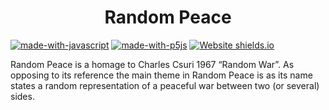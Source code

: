 <h1 align="center" id="title">Random Peace</h1>

[![made-with-javascript](https://img.shields.io/badge/Made%20with-JavaScript-f7df1e.svg)](https://www.javascript.com)
[![made-with-p5js](https://img.shields.io/badge/Made%20with-P5js-ed225d.svg)](https://p5js.org/)
[![Website shields.io](https://img.shields.io/website-up-down-green-red/http/shields.io.svg)](https://uo283069.github.io/RandomPeace/src/)

<p id="description">Random Peace is a homage to Charles Csuri 1967 “Random War”. As opposing to its reference the main theme in Random Peace is as its name states a random representation of a peaceful war between two (or several) sides.</p>
